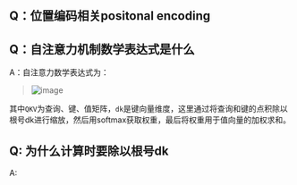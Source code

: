 ## Q：位置编码相关positonal encoding

## Q：自注意力机制数学表达式是什么
A：自注意力数学表达式为：
> ![image](https://github.com/user-attachments/assets/195ed14c-2fcb-4c3a-83aa-03e5dc360a6d)

其中`QKV`为查询、键、值矩阵，`dk`是键向量维度，这里通过将查询和键的点积除以根号dk进行缩放，然后用softmax获取权重，最后将权重用于值向量的加权求和。
## Q: 为什么计算时要除以根号dk
A: 


